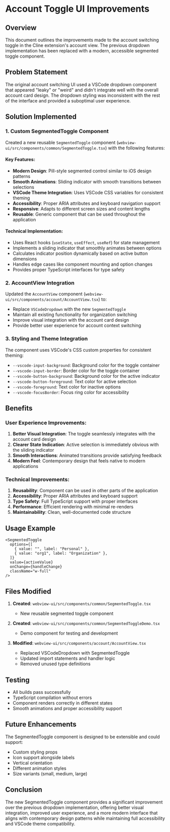 # Account Toggle UI Improvements

## Overview
This document outlines the improvements made to the account switching toggle in the Cline extension's account view. The previous dropdown implementation has been replaced with a modern, accessible segmented toggle component.

## Problem Statement
The original account switching UI used a VSCode dropdown component that appeared "leaky" or "weird" and didn't integrate well with the overall account card design. The dropdown styling was inconsistent with the rest of the interface and provided a suboptimal user experience.

## Solution Implemented

### 1. Custom SegmentedToggle Component
Created a new reusable `SegmentedToggle` component (`webview-ui/src/components/common/SegmentedToggle.tsx`) with the following features:

#### Key Features:
- **Modern Design**: Pill-style segmented control similar to iOS design patterns
- **Smooth Animations**: Sliding indicator with smooth transitions between selections
- **VSCode Theme Integration**: Uses VSCode CSS variables for consistent theming
- **Accessibility**: Proper ARIA attributes and keyboard navigation support
- **Responsive**: Adapts to different screen sizes and content lengths
- **Reusable**: Generic component that can be used throughout the application

#### Technical Implementation:
- Uses React hooks (`useState`, `useEffect`, `useRef`) for state management
- Implements a sliding indicator that smoothly animates between options
- Calculates indicator position dynamically based on active button dimensions
- Handles edge cases like component mounting and option changes
- Provides proper TypeScript interfaces for type safety

### 2. AccountView Integration
Updated the `AccountView` component (`webview-ui/src/components/account/AccountView.tsx`) to:

- Replace `VSCodeDropdown` with the new `SegmentedToggle`
- Maintain all existing functionality for organization switching
- Improve visual integration with the account card design
- Provide better user experience for account context switching

### 3. Styling and Theme Integration
The component uses VSCode's CSS custom properties for consistent theming:

- `--vscode-input-background`: Background color for the toggle container
- `--vscode-input-border`: Border color for the toggle container
- `--vscode-button-background`: Background color for the active indicator
- `--vscode-button-foreground`: Text color for active selection
- `--vscode-foreground`: Text color for inactive options
- `--vscode-focusBorder`: Focus ring color for accessibility

## Benefits

### User Experience Improvements:
1. **Better Visual Integration**: The toggle seamlessly integrates with the account card design
2. **Clearer State Indication**: Active selection is immediately obvious with the sliding indicator
3. **Smooth Interactions**: Animated transitions provide satisfying feedback
4. **Modern Feel**: Contemporary design that feels native to modern applications

### Technical Improvements:
1. **Reusability**: Component can be used in other parts of the application
2. **Accessibility**: Proper ARIA attributes and keyboard support
3. **Type Safety**: Full TypeScript support with proper interfaces
4. **Performance**: Efficient rendering with minimal re-renders
5. **Maintainability**: Clean, well-documented code structure

## Usage Example

```tsx
<SegmentedToggle
  options={[
    { value: "", label: "Personal" },
    { value: "org1", label: "Organization" },
  ]}
  value={activeValue}
  onChange={handleChange}
  className="w-full"
/>
```

## Files Modified

1. **Created**: `webview-ui/src/components/common/SegmentedToggle.tsx`
   - New reusable segmented toggle component

2. **Created**: `webview-ui/src/components/common/SegmentedToggleDemo.tsx`
   - Demo component for testing and development

3. **Modified**: `webview-ui/src/components/account/AccountView.tsx`
   - Replaced VSCodeDropdown with SegmentedToggle
   - Updated import statements and handler logic
   - Removed unused type definitions

## Testing
- All builds pass successfully
- TypeScript compilation without errors
- Component renders correctly in different states
- Smooth animations and proper accessibility support

## Future Enhancements
The SegmentedToggle component is designed to be extensible and could support:
- Custom styling props
- Icon support alongside labels
- Vertical orientation
- Different animation styles
- Size variants (small, medium, large)

## Conclusion
The new SegmentedToggle component provides a significant improvement over the previous dropdown implementation, offering better visual integration, improved user experience, and a more modern interface that aligns with contemporary design patterns while maintaining full accessibility and VSCode theme compatibility.
